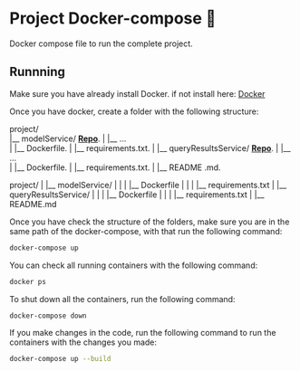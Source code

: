 
# Project Docker-compose 🐳
Docker compose file to run the complete project.

## Runnning
Make sure you have already install Docker.
if not install here:  [Docker](https://www.docker.com)

Once you have docker, create a folder with the following structure:

project/  
|__ modelService/ **[Repo](https://github.com/Proyecto-de-Grado-Brainy-Noise/modelService/tree/develop)**. 
|   |__ ...  
|   |__ Dockerfile. 
|   |__ requirements.txt. 
|
|__ queryResultsService/  **[Repo](https://github.com/Proyecto-de-Grado-Brainy-Noise/queryResultsService/tree/develop)**. 
|   |__ ...  
|   |__ Dockerfile. 
|   |__ requirements.txt. 
|
|__ README .md. 


project/
|
|__ modelService/
|   |
|   |__ Dockerfile
|   |
|   |__ requirements.txt
|
|__ queryResultsService/
|   |
|   |__ Dockerfile
|   |
|   |__ requirements.txt
|
|__ README.md

Once you have check the structure of the folders, make sure you are in the same path of the docker-compose, with that run the following command:

```sh
docker-compose up
```

You can check all running containers with the following command:
```sh
docker ps
```

To shut down all the containers, run the following command:
```sh
docker-compose down
```
If you make changes in the code, run the following command to run the containers with the changes you made:

```sh
docker-compose up --build
```



